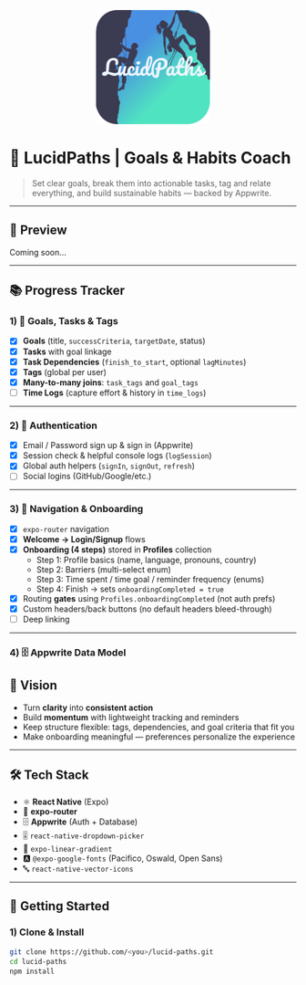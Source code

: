 <p align="center">
  <img src="./assets/icon.png" width="200" alt="LucidPaths Logo" />
</p>

# 🌿 LucidPaths | Goals & Habits Coach

> Set clear goals, break them into actionable tasks, tag and relate everything, and build sustainable habits — backed by Appwrite.

---

## 📸 Preview

Coming soon…

<!-- Add screenshots or a short GIF when ready -->
<!-- ![App Preview](assets/demo.gif) -->

---

## 📚 Progress Tracker

### 1) 🎯 Goals, Tasks & Tags
- [x] **Goals** (title, `successCriteria`, `targetDate`, status)
- [x] **Tasks** with goal linkage
- [x] **Task Dependencies** (`finish_to_start`, optional `lagMinutes`)
- [x] **Tags** (global per user)
- [x] **Many-to-many joins**: `task_tags` and `goal_tags`
- [ ] **Time Logs** (capture effort & history in `time_logs`)

---

### 2) 🔐 Authentication
- [x] Email / Password sign up & sign in (Appwrite)
- [x] Session check & helpful console logs (`logSession`)
- [x] Global auth helpers (`signIn`, `signOut`, `refresh`)
- [ ] Social logins (GitHub/Google/etc.)

---

### 3) 🧭 Navigation & Onboarding
- [x] `expo-router` navigation
- [x] **Welcome → Login/Signup** flows
- [x] **Onboarding (4 steps)** stored in **Profiles** collection  
  - Step 1: Profile basics (name, language, pronouns, country)  
  - Step 2: Barriers (multi-select enum)  
  - Step 3: Time spent / time goal / reminder frequency (enums)  
  - Step 4: Finish → sets `onboardingCompleted = true`
- [x] Routing **gates** using `Profiles.onboardingCompleted` (not auth prefs)
- [x] Custom headers/back buttons (no default headers bleed-through)
- [ ] Deep linking

---

### 4) 🗄️ Appwrite Data Model



## 🧠 Vision

- Turn **clarity** into **consistent action**  
- Build **momentum** with lightweight tracking and reminders  
- Keep structure flexible: tags, dependencies, and goal criteria that fit you  
- Make onboarding meaningful — preferences personalize the experience

---

## 🛠️ Tech Stack

- ⚛️ **React Native** (Expo)
- 🧭 **expo-router**
- 🗄️ **Appwrite** (Auth + Database)
- 🎚️ `react-native-dropdown-picker`
- 🌈 `expo-linear-gradient`
- 🅰️ `@expo-google-fonts` (Pacifico, Oswald, Open Sans)
- 🔤 `react-native-vector-icons`

---

## 🚀 Getting Started

### 1) Clone & Install
```bash
git clone https://github.com/<you>/lucid-paths.git
cd lucid-paths
npm install
